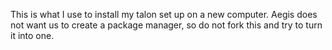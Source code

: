 This is what I use to install my talon set up on a new computer. Aegis does not want us to create a package manager, so do not fork this and try to turn it into one.